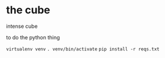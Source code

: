 # the cube

intense cube

to do the python thing

`virtualenv venv`
`. venv/bin/activate`
`pip install -r reqs.txt`

